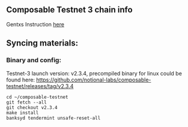 ## Composable Testnet 3 chain info

Gentxs Instruction [here](https://github.com/notional-labs/composable-networks/tree/main/banksy-testnet-3/gentxs/guide.md)

## Syncing materials:

### Binary and config:

Testnet-3 launch version: v2.3.4, precompiled binary for linux could be found here: https://github.com/notional-labs/composable-testnet/releases/tag/v2.3.4

```
cd ~/composable-testnet
git fetch --all
git checkout v2.3.4
make install
banksyd tendermint unsafe-reset-all
```
